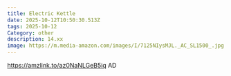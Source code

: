 ```yaml
---
title: Electric Kettle
date: 2025-10-12T10:50:30.513Z
tags: 2025-10-12
Category: other
description: 14.xx
image: https://m.media-amazon.com/images/I/7125NIysMJL._AC_SL1500_.jpg
---
```

https://amzlink.to/az0NaNLGeB5iq
AD
